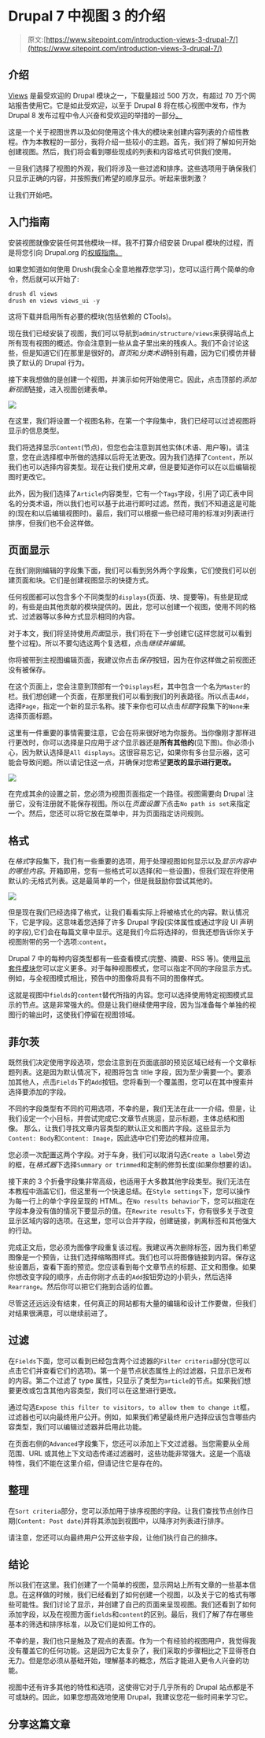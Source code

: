 # Drupal 7 中视图 3 的介绍

> 原文:[https://www.sitepoint.com/introduction-views-3-drupal-7/](https://www.sitepoint.com/introduction-views-3-drupal-7/)

## 介绍

[Views](https://drupal.org/project/views) 是最受欢迎的 Drupal 模块之一，下载量超过 500 万次，有超过 70 万个网站报告使用它。它是如此受欢迎，以至于 Drupal 8 将在核心视图中发布，作为 Drupal 8 发布过程中令人兴奋和受欢迎的举措的一部分[。](https://drupal.org/community-initiatives/drupal-core/vdc-roadmap)

这是一个关于视图世界以及如何使用这个伟大的模块来创建内容列表的介绍性教程。作为本教程的一部分，我将介绍一些较小的主题。首先，我们将了解如何开始创建视图。然后，我们将会看到哪些现成的列表和内容格式可供我们使用。

一旦我们选择了视图的外观，我们将涉及一些过滤和排序。这些选项用于确保我们只显示正确的内容，并按照我们希望的顺序显示。听起来很刺激？

让我们开始吧。

## 入门指南

安装视图就像安装任何其他模块一样。我不打算介绍安装 Drupal 模块的过程，而是将您引向 Drupal.org 的[权威指南。](https://drupal.org/documentation/install/modules-themes/modules-7)

如果您知道如何使用 Drush(我全心全意地推荐您学习)，您可以运行两个简单的命令，然后就可以开始了:

```
drush dl views
drush en views views_ui -y 
```

这将下载并启用所有必要的模块(包括依赖的 CTools)。

现在我们已经安装了视图，我们可以导航到`admin/structure/views`来获得站点上所有现有视图的概述。你会注意到一些从盒子里出来的残疾人。我们不会讨论这些，但是知道它们在那里是很好的。*首页*和*分类术语*特别有趣，因为它们模仿并替换了默认的 Drupal 行为。

接下来我想做的是创建一个视图，并演示如何开始使用它。因此，点击顶部的*添加新视图*链接，进入视图创建表单。

![](../Images/f76b33c4ee73f88b326fa4ad7e948892.png)

在这里，我们将设置一个视图名称，在第一个字段集中，我们已经可以过滤视图将显示的信息类型。

我们将选择显示`Content`(节点)，但您也会注意到其他实体(术语、用户等)。请注意，您在此选择框中所做的选择以后将无法更改。因为我们选择了`Content`，所以我们也可以选择内容类型。现在让我们使用*文章*，但是要知道你可以在以后编辑视图时更改它。

此外，因为我们选择了`Article`内容类型，它有一个`Tags`字段，引用了词汇表中同名的分类术语，所以我们也可以基于此进行即时过滤。然而，我们不知道这是可能的(现在和以后编辑视图时)。最后，我们可以根据一些已经可用的标准对列表进行排序，但我们也不会这样做。

## 页面显示

在我们刚刚编辑的字段集下面，我们可以看到另外两个字段集，它们使我们可以创建页面和块。它们是创建视图显示的快捷方式。

任何视图都可以包含多个不同类型的`displays`(页面、块、提要等)。有些是现成的，有些是由其他贡献的模块提供的。因此，您可以创建一个视图，使用不同的格式、过滤器等以多种方式显示相同的内容。

对于本文，我们将坚持使用*页面*显示，我们将在下一步创建它(这样您就可以看到整个过程)。所以不要勾选这两个复选框，点击*继续并编辑*。

你将被带到主视图编辑页面，我建议你点击*保存*按钮，因为在你这样做之前视图还没有被保存。

在这个页面上，您会注意到顶部有一个`Displays`栏，其中包含一个名为`Master`的栏。我们想创建一个页面，在那里我们可以看到我们的列表路径。所以点击`Add`，选择`Page`，指定一个新的显示名称。接下来你也可以点击*标题*字段集下的`None`来选择页面标题。

这里有一件重要的事情需要注意，它会在将来很好地为你服务。当你像刚才那样进行更改时，你可以选择是只应用于*这个*显示器还是**所有其他的**(见下图)。你必须小心，因为默认选择是`All displays`。这很容易忘记，如果你有多台显示器，这可能会导致问题。所以请记住这一点，并确保对您希望**更改的显示进行更改。**

![](../Images/c4a20442d69ceb3119ab1a999a4e3f07.png)

在完成其余的设置之前，您必须为视图页面指定一个路径。视图需要向 Drupal 注册它，没有注册就不能保存视图。所以在*页面设置下*点击`No path is set`来指定一个。然后，您还可以将它放在菜单中，并为页面指定访问规则。

## 格式

在*格式*字段集下，我们有一些重要的选项，用于处理视图如何显示以及*显示内容中的哪些内容*。开箱即用，您有一些格式可以选择(和一些设置)，但我们现在将使用默认的:无格式列表。这是最简单的一个，但是我鼓励你尝试其他的。

![](../Images/37022fd7cce86619925df7b8846106fc.png)

但是现在我们已经选择了格式，让我们看看实际上将被格式化的内容。默认情况下，它是字段。这意味着您选择了许多 Drupal 字段(实体属性或通过字段 UI 声明的字段),它们会在每篇文章中显示。这是我们今后将选择的，但我还想告诉你关于视图附带的另一个选项:`content`。

Drupal 7 中的每种内容类型都有一些查看模式(完整、摘要、RSS 等)。使用[显示套件模块](https://drupal.org/project/ds)您可以定义更多。对于每种视图模式，您可以指定不同的字段显示方式。例如，与全视图模式相比，预告中的图像将具有不同的图像样式。

这就是视图中`fields`的`content`替代所指的内容。您可以选择使用特定视图模式显示的节点。这是非常强大的。但是让我们继续使用字段，因为当准备每个单独的视图行的输出时，这使我们停留在视图领域。

## 菲尔茨

既然我们决定使用字段选项，您会注意到在页面底部的预览区域已经有一个文章标题列表。这是因为默认情况下，视图将包含 title 字段，因为至少需要一个。要添加其他人，点击`Fields`下的`Add`按钮。您将看到一个覆盖图，您可以在其中搜索并选择要添加的字段。

不同的字段类型有不同的可用选项，不幸的是，我们无法在此一一介绍。但是，让我们设定一个小目标，并尝试完成它:文章节点挑逗，显示标题，主体总结和图像。
那么，让我们寻找文章内容类型的默认正文和图片字段。这些显示为`Content: Body`和`Content: Image`，因此选中它们旁边的框并应用。

您必须一次配置这两个字段。对于车身，我们可以取消勾选`Create a label`旁边的框，在*格式器*下选择`Summary or trimmed`和定制的修剪长度(如果你想要的话)。

接下来的 3 个折叠字段集非常高级，也适用于大多数其他字段类型。我们无法在本教程中涵盖它们，但这里有一个快速总结。在`Style settings`下，您可以操作为每一行上的单个字段呈现的 HTML。在`No results behavior`下，您可以指定在字段本身没有值的情况下要显示的值。在`Rewrite results`下，你有很多关于改变显示区域内容的选项。在这里，您可以合并字段，创建链接，剥离标签和其他强大的行动。

完成正文后，您必须为图像字段重复该过程。我建议再次删除标签，因为我们希望图像是一个预告，让我们选择缩略图样式。我们也可以将图像链接到内容。保存这些设置后，查看下面的预览。您应该看到每个文章节点的标题、正文和图像。如果你想改变字段的顺序，点击你刚才点击的`Add`按钮旁边的小箭头，然后选择`Rearrange`。然后你可以把它们拖到合适的位置。

尽管这还远远没有结束，任何真正的网站都有大量的编辑和设计工作要做，但我们对结果很满意，可以继续前进了。

## 过滤

在`Fields`下面，您可以看到已经包含两个过滤器的`Filter criteria`部分(您可以点击它们并查看它们的选项)。第一个是节点状态属性上的过滤器，只显示已发布的内容。第二个过滤了 type 属性，只显示了类型为`article`的节点。如果我们想要更改或包含其他内容类型，我们可以在这里进行更改。

通过勾选`Expose this filter to visitors, to allow them to change it`框，过滤器也可以向最终用户公开。例如，如果我们希望最终用户选择应该包含哪些内容类型，我们可以编辑过滤器并启用此功能。

在页面右侧的`Advanced`字段集下，您还可以添加上下文过滤器。当您需要从全局范围、URL 或其他上下文动态传递过滤器时，这些功能非常强大。这是一个高级特性，我们不能在这里介绍，但请记住它是存在的。

## 整理

在`Sort criteria`部分，您可以添加用于排序视图的字段。让我们查找节点创作日期(`Content: Post date`)并将其添加到视图中，以降序对列表进行排序。

请注意，您还可以向最终用户公开这些字段，让他们执行自己的排序。

## 结论

所以我们在这里。我们创建了一个简单的视图，显示网站上所有文章的一些基本信息。在这样做的时候，我们已经看到了如何创建一个视图，以及关于它的格式有哪些可能性。我们讨论了显示，并创建了自己的页面来呈现视图。我们还看到了如何添加字段，以及在视图方面`fields`和`content`的区别。最后，我们了解了存在哪些基本的筛选和排序标准，以及它们是如何工作的。

不幸的是，我们也只是触及了观点的表面。作为一个有经验的视图用户，我觉得我没有覆盖它的任何功能。这是因为它太复杂了，我们采取的步骤相比之下显得苍白无力。但是您必须从基础开始，理解基本的概念，然后才能进入更令人兴奋的功能。

视图中还有许多其他的特性和选项，这使得它对于几乎所有的 Drupal 站点都是不可或缺的。因此，如果您想高效地使用 Drupal，我建议您花一些时间来学习它。

## 分享这篇文章